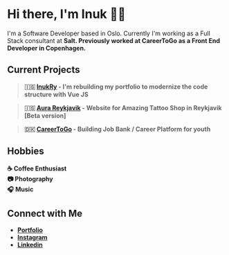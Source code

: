# Hi there, I'm Inuk 👋🏻
I'm a Software Developer based in Oslo. Currently I'm working as a Full Stack consultant at <strong>Salt<strong>. Previously worked at CareerToGo as a Front End Developer in Copenhagen.

## Current Projects <br/>
> 🇮🇸 [InukRy](https://ryjewsky.netlify.app/) - I'm rebuilding my portfolio to modernize the code structure with Vue JS

> 🇮🇸 [Aura Reykjavik](https://www.aurareykjavik.com/) - Website for Amazing Tattoo Shop in Reykjavik [Beta version] 

> 🇩🇰 [CareerToGo](https://www.careertogo.dk/) - Building Job Bank / Career Platform for youth 

## Hobbies
☕️ Coffee Enthusiast <br/>
📷 Photography <br/>
🎧 Music

## Connect with Me
- [Portfolio](https://ryjewsky.netlify.app/) <br/>
- [Instagram](https://www.instagram.com/ryjewsky/) <br/>
- [Linkedin](https://www.linkedin.com/in/marcin-inuk-ryjewski-793505198/?originalSubdomain=is)
